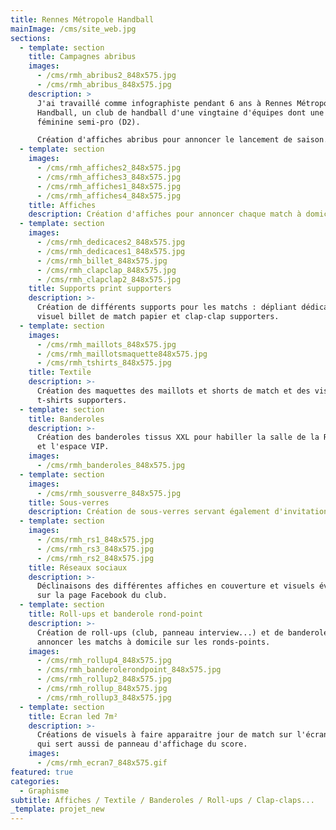 ```yaml
---
title: Rennes Métropole Handball
mainImage: /cms/site_web.jpg
sections:
  - template: section
    title: Campagnes abribus
    images:
      - /cms/rmh_abribus2_848x575.jpg
      - /cms/rmh_abribus_848x575.jpg
    description: >
      J'ai travaillé comme infographiste pendant 6 ans à Rennes Métropole
      Handball, un club de handball d'une vingtaine d'équipes dont une équipe
      féminine semi-pro (D2).

      Création d'affiches abribus pour annoncer le lancement de saison.
  - template: section
    images:
      - /cms/rmh_affiches2_848x575.jpg
      - /cms/rmh_affiches3_848x575.jpg
      - /cms/rmh_affiches1_848x575.jpg
      - /cms/rmh_affiches4_848x575.jpg
    title: Affiches
    description: Création d'affiches pour annoncer chaque match à domicile.
  - template: section
    images:
      - /cms/rmh_dedicaces2_848x575.jpg
      - /cms/rmh_dedicaces1_848x575.jpg
      - /cms/rmh_billet_848x575.jpg
      - /cms/rmh_clapclap_848x575.jpg
      - /cms/rmh_clapclap2_848x575.jpg
    title: Supports print supporters
    description: >-
      Création de différents supports pour les matchs : dépliant dédicaces,
      visuel billet de match papier et clap-clap supporters.
  - template: section
    images:
      - /cms/rmh_maillots_848x575.jpg
      - /cms/rmh_maillotsmaquette848x575.jpg
      - /cms/rmh_tshirts_848x575.jpg
    title: Textile
    description: >-
      Création des maquettes des maillots et shorts de match et des visuels des
      t-shirts supporters.
  - template: section
    title: Banderoles
    description: >-
      Création des banderoles tissus XXL pour habiller la salle de la Ricoquais
      et l'espace VIP.
    images:
      - /cms/rmh_banderoles_848x575.jpg
  - template: section
    images:
      - /cms/rmh_sousverre_848x575.jpg
    title: Sous-verres
    description: Création de sous-verres servant également d'invitations aux matchs.
  - template: section
    images:
      - /cms/rmh_rs1_848x575.jpg
      - /cms/rmh_rs3_848x575.jpg
      - /cms/rmh_rs2_848x575.jpg
    title: Réseaux sociaux
    description: >-
      Déclinaisons des différentes affiches en couverture et visuels évènements
      sur la page Facebook du club.
  - template: section
    title: Roll-ups et banderole rond-point
    description: >-
      Création de roll-ups (club, panneau interview...) et de banderoles pour
      annoncer les matchs à domicile sur les ronds-points.
    images:
      - /cms/rmh_rollup4_848x575.jpg
      - /cms/rmh_banderolerondpoint_848x575.jpg
      - /cms/rmh_rollup2_848x575.jpg
      - /cms/rmh_rollup_848x575.jpg
      - /cms/rmh_rollup3_848x575.jpg
  - template: section
    title: Ecran led 7m²
    description: >-
      Créations de visuels à faire apparaitre jour de match sur l'écran de 7m²
      qui sert aussi de panneau d'affichage du score.
    images:
      - /cms/rmh_ecran7_848x575.gif
featured: true
categories:
  - Graphisme
subtitle: Affiches / Textile / Banderoles / Roll-ups / Clap-claps...
_template: projet_new
---
```



